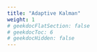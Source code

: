 ```yaml
---
title: "Adaptive Kalman"
weight: 1
# geekdocFlatSection: false
# geekdocToc: 6
# geekdocHidden: false
---
```

